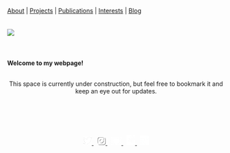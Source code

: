 <p align="center">
  
  <a href="about.md">About</a> |
  <a href="#">Projects</a> |
  <a href="#">Publications</a> | 
  <a href="#">Interests</a> |
  <a href="#">Blog</a>
  <br><br><br>
  <img src="https://www.outlookindia.com/outlooktraveller/public/uploads/2018/06/Forest-Dirang-Arunachal-Pradesh.jpg">
  <br><br><br><br>
  <b>Welcome to my webpage!</b><br><br>
  <p align="center">This space is currently under construction, but feel free to bookmark it and keep an eye out for updates. </p><br>
  
  <br><br>
 </p>
 
 <p align="center">
  
  <a href="https://www.twitter.com/unmixablemix">
    <img src="twitter.png" alt="drawing" width="20"/>
  </a> &nbsp;
  <a href="https://www.instagram.com/unmixablemix">
    <img src="instagram.png" alt="drawing" width="20"/>
  </a> &nbsp;
  <a href="https://github.com/unmixablemix">
    <img src="github.png" alt="drawing" width="25"/>
  </a> &nbsp;
  <a href="https://stackexchange.com/users/10175753/unmixablemix">
    <img src="stackoverflow.png" alt="drawing" width="20"/>
  </a> &nbsp;
  <a href="https://www.researchgate.net/profile/Alakananda-Maitra">
    <img src="researchgate.png" alt="drawing" width="20"/>
  </a>

</p>



